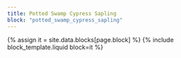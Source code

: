 ```yaml
---
title: Potted Swamp Cypress Sapling
block: "potted_swamp_cypress_sapling"
---
```


{% assign it = site.data.blocks[page.block] %}
{% include block_template.liquid block=it %}

